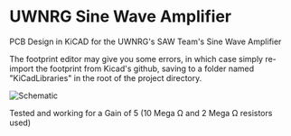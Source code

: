 # UWNRG Sine Wave Amplifier
PCB Design in KiCAD for the UWNRG's SAW Team's Sine Wave Amplifier

The footprint editor may give you some errors, in which case simply re-import the footprint from Kicad's github, saving to a folder named "KiCadLibraries" in the root of the project directory.

![Schematic](https://raw.githubusercontent.com/shivanshvij/UWNRG-Amplifier/master/schematic.png)

Tested and working for a Gain of 5 (10 Mega Ω and 2 Mega Ω resistors used)
